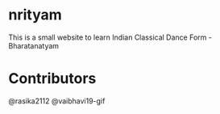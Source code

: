# nrityam
This is a small website to learn Indian Classical Dance Form - Bharatanatyam

# Contributors
@rasika2112
@vaibhavi19-gif
